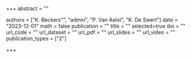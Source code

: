 +++
abstract = ""

authors = ["K. Beckers"", "admin", "P. Van Aelst", "K. De Swert"]
date = "2023-12-01"
math = false
publication = ""
title = ""
selected=true
doi = ""
url_code = ""
url_dataset = ""
url_pdf = ""
url_slides = ""
url_video = ""
publication_types = ["2"]

+++
